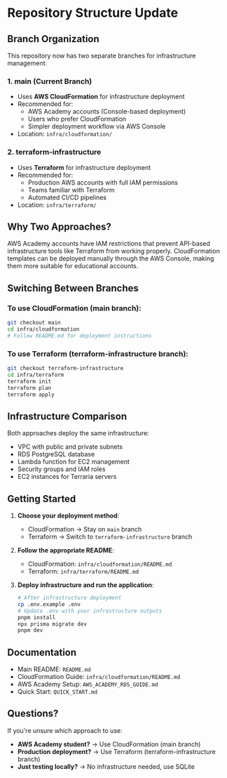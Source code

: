 # Repository Structure Update

## Branch Organization

This repository now has two separate branches for infrastructure management:

### 1. **main** (Current Branch)
- Uses **AWS CloudFormation** for infrastructure deployment
- Recommended for:
  - AWS Academy accounts (Console-based deployment)
  - Users who prefer CloudFormation
  - Simpler deployment workflow via AWS Console
- Location: `infra/cloudformation/`

### 2. **terraform-infrastructure**
- Uses **Terraform** for infrastructure deployment
- Recommended for:
  - Production AWS accounts with full IAM permissions
  - Teams familiar with Terraform
  - Automated CI/CD pipelines
- Location: `infra/terraform/`

## Why Two Approaches?

AWS Academy accounts have IAM restrictions that prevent API-based infrastructure tools like Terraform from working properly. CloudFormation templates can be deployed manually through the AWS Console, making them more suitable for educational accounts.

## Switching Between Branches

### To use CloudFormation (main branch):
```bash
git checkout main
cd infra/cloudformation
# Follow README.md for deployment instructions
```

### To use Terraform (terraform-infrastructure branch):
```bash
git checkout terraform-infrastructure
cd infra/terraform
terraform init
terraform plan
terraform apply
```

## Infrastructure Comparison

Both approaches deploy the same infrastructure:
- VPC with public and private subnets
- RDS PostgreSQL database
- Lambda function for EC2 management
- Security groups and IAM roles
- EC2 instances for Terraria servers

## Getting Started

1. **Choose your deployment method**:
   - CloudFormation → Stay on `main` branch
   - Terraform → Switch to `terraform-infrastructure` branch

2. **Follow the appropriate README**:
   - CloudFormation: `infra/cloudformation/README.md`
   - Terraform: `infra/terraform/README.md`

3. **Deploy infrastructure and run the application**:
   ```bash
   # After infrastructure deployment
   cp .env.example .env
   # Update .env with your infrastructure outputs
   pnpm install
   npx prisma migrate dev
   pnpm dev
   ```

## Documentation

- Main README: `README.md`
- CloudFormation Guide: `infra/cloudformation/README.md`
- AWS Academy Setup: `AWS_ACADEMY_RDS_GUIDE.md`
- Quick Start: `QUICK_START.md`

## Questions?

If you're unsure which approach to use:
- **AWS Academy student?** → Use CloudFormation (main branch)
- **Production deployment?** → Use Terraform (terraform-infrastructure branch)
- **Just testing locally?** → No infrastructure needed, use SQLite
